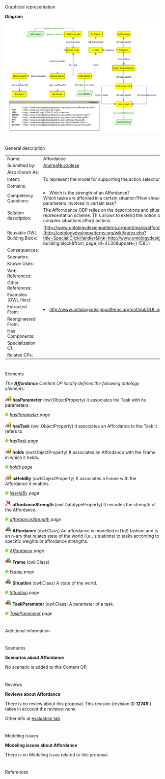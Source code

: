 # 

 Graphical representation



__Diagram__ 





[![Image:Affordance.png](./20160717153409!Affordance.png)](../Image/Affordance.png.md "Image:Affordance.png")





# 

 General description




|  |  |
| --- | --- |
|  Name:  |  Affordance  |
|  Submitted by:  | [AndreaNuzzolese](../User/AndreaNuzzolese.md "User:AndreaNuzzolese")  |
|  Also Known As:  |  |
|  Intent:  |  To represent the model for supporting the action selection mechanism.  |
|  Domains:  |  |
|  Competency Questions:  | <li>       Which is the strength of an Affordance?      </li> Which tasks are afforded in a certain situation?How should an agent behave in a certain situation?Which are the parameters involved in certain task?  |
|  Solution description:  |  The Afforndance ODP relies on the descriptions and situations ODP, and is combined with a frame-based representation scheme. This allows to extend the notion of affordance not only to physical objects, but also complex situations afford actions.  |
|  Reusable OWL Building Block:  | [http://www.ontologydesignpatterns.org/ont/mario/affordance.owl](http://ontologydesignpatterns.org/wiki/index.php?title=Special:ClickHandler&link=http://www.ontologydesignpatterns.org/ont/mario/affordance.owl&message=OWL building block&from_page_id=4130&update=)  (581)  |
|  Consequences:  |  |
|  Scenarios:  |  |
|  Known Uses:  |  |
|  Web References:  |  |
|  Other References:  |  |
|  Examples (OWL files):  |  |
|  Extracted From:  | <li><a class="external free" href="http://www.ontologydesignpatterns.org/ont/dul/DUL.owl" rel="nofollow" title="http://www.ontologydesignpatterns.org/ont/dul/DUL.owl">        http://www.ontologydesignpatterns.org/ont/dul/DUL.owl       </a></li> |
|  Reengineered From:  |  |
|  Has Components:  |  |
|  Specialization Of:  |  |
|  Related CPs:  |  |



  





# 

 Elements



_The
 __Affordance__ 
 Content OP locally defines the following ontology elements:_ 





[![ObjectProperty](./20px-ObjectProperty.gif)](../Image/ObjectProperty.gif.md "ObjectProperty")
__hasParameter__ 
 (owl:ObjectProperty) It associates the Task with its parameters.
 
[![](./11px-ArrowRight.gif)](../Image/ArrowRight.gif.md "ArrowRight.gif")
_[hasParameter](./Affordance/hasParameter.md "Submissions:Affordance/hasParameter") 
 page_ 



[![ObjectProperty](./20px-ObjectProperty.gif)](../Image/ObjectProperty.gif.md "ObjectProperty")
__hasTask__ 
 (owl:ObjectProperty) It associates an Affordance to the Task it refers to.
 
[![](./11px-ArrowRight.gif)](../Image/ArrowRight.gif.md "ArrowRight.gif")
_[hasTask](./Affordance/hasTask.md "Submissions:Affordance/hasTask") 
 page_ 



[![ObjectProperty](./20px-ObjectProperty.gif)](../Image/ObjectProperty.gif.md "ObjectProperty")
__holds__ 
 (owl:ObjectProperty) It associates an Affordance with the Frame in which it holds.
 
[![](./11px-ArrowRight.gif)](../Image/ArrowRight.gif.md "ArrowRight.gif")
_[holds](./Affordance/holds.md "Submissions:Affordance/holds") 
 page_ 



[![ObjectProperty](./20px-ObjectProperty.gif)](../Image/ObjectProperty.gif.md "ObjectProperty")
__isHeldBy__ 
 (owl:ObjectProperty) It associates a Frame with the Affordance it enables.
 
[![](./11px-ArrowRight.gif)](../Image/ArrowRight.gif.md "ArrowRight.gif")
_[isHeldBy](./Affordance/isHeldBy.md "Submissions:Affordance/isHeldBy") 
 page_ 



[![DatatypeProperty](./20px-DatatypeProperty.gif)](../Image/DatatypeProperty.gif.md "DatatypeProperty")
__affordanceStrength__ 
 (owl:DatatypeProperty) It encodes the strength of the Affordance.
 
[![](./11px-ArrowRight.gif)](../Image/ArrowRight.gif.md "ArrowRight.gif")
_[affordanceStrength](./Affordance/affordanceStrength.md "Submissions:Affordance/affordanceStrength") 
 page_ 



[![Class](./20px-Class.gif)](../Image/Class.gif.md "Class")
__Affordance__ 
 (owl:Class) An affordance is modelled in DnS fashion and is an n-ary that relates state of the world (i.e., situations) to tasks according to specific weights or affordance strengths.
 
[![](./11px-ArrowRight.gif)](../Image/ArrowRight.gif.md "ArrowRight.gif")
_[Affordance](./Affordance.md "Submissions:Affordance/Affordance") 
 page_ 



[![Class](./20px-Class.gif)](../Image/Class.gif.md "Class")
__Frame__ 
 (owl:Class)
 
[![](./11px-ArrowRight.gif)](../Image/ArrowRight.gif.md "ArrowRight.gif")
_[Frame](./Affordance/Frame.md "Submissions:Affordance/Frame") 
 page_ 



[![Class](./20px-Class.gif)](../Image/Class.gif.md "Class")
__Situation__ 
 (owl:Class) A state of the world.
 
[![](./11px-ArrowRight.gif)](../Image/ArrowRight.gif.md "ArrowRight.gif")
_[Situation](../DescriptionAndSituation/DescriptionAndSituation.md "Submissions:Affordance/Situation") 
 page_ 



[![Class](./20px-Class.gif)](../Image/Class.gif.md "Class")
__TaskParameter__ 
 (owl:Class) A parameter of a task.
 
[![](./11px-ArrowRight.gif)](../Image/ArrowRight.gif.md "ArrowRight.gif")
_[TaskParameter](./Affordance/TaskParameter.md "Submissions:Affordance/TaskParameter") 
 page_ 


# 

 Additional information



# 

 Scenarios




__Scenarios about Affordance__ 


 No scenario is added to this Content OP.
 




# 

 Reviews




__Reviews about Affordance__ 


 There is no review about this proposal.
This revision (revision ID
 __12749__ 
 ) takes in account the reviews: none
 



 Other info at
 [evaluation tab](http://ontologydesignpatterns.org/wiki/index.php?title=Submissions:Affordance&action=evaluation "http://ontologydesignpatterns.org/wiki/index.php?title=Submissions:Affordance&action=evaluation") 





  





# 

 Modeling issues




__Modeling issues about Affordance__ 


 There is no Modeling issue related to this proposal.
 




  





# 

 References